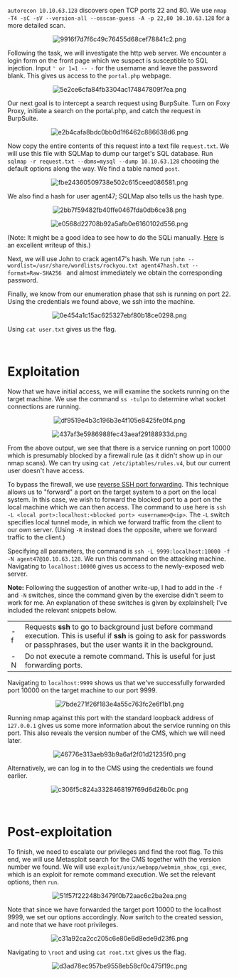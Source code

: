 `autorecon 10.10.63.128` discovers open TCP ports 22 and 80. We use `nmap -T4 -sC -sV --version-all --osscan-guess -A -p 22,80 10.10.63.128` for a more detailed scan.

<center>

![9916f7d7f6c49c76455d68cef78841c2.png](/Game%20Zone/_resources/9916f7d7f6c49c76455d68cef78841c2-1.png)

</center>

Following the task, we will investigate the http web server. We encounter a login form on the front page which we suspect is susceptible to SQL injection. Input `' or 1=1 -- -` for the username and leave the password blank. This gives us access to the `portal.php` webpage.

<center>

![5e2ce6cfa84fb3304ac174847809f7ea.png](/Game%20Zone/_resources/5e2ce6cfa84fb3304ac174847809f7ea-1.png)

</center>

Our next goal is to intercept a search request using BurpSuite. Turn on Foxy Proxy, initiate a search on the portal.php, and catch the request in BurpSuite.

<center>

![e2b4cafa8bdc0bb0d1f6462c886638d6.png](/Game%20Zone/_resources/e2b4cafa8bdc0bb0d1f6462c886638d6-1.png)

</center>

Now copy the entire contents of this request into a text file `request.txt`. We will use this file with SQLMap to dump our target's SQL database. Run `sqlmap -r request.txt --dbms=mysql --dump 10.10.63.128` choosing the default options along the way. We find a table named `post`.

<center>

![fbe24360509738e502c615ceed086581.png](/Game%20Zone/_resources/fbe24360509738e502c615ceed086581-1.png)

</center>

We also find a hash for user agent47; SQLMap also tells us the hash type.

<center>

![2bb7f59482fb40ffe0467fda0db6ce38.png](/Game%20Zone/_resources/2bb7f59482fb40ffe0467fda0db6ce38-1.png)

![e0568d22708b92a5afb0e6160102d556.png](/Game%20Zone/_resources/e0568d22708b92a5afb0e6160102d556-1.png)

</center>

(Note: It might be a good idea to see how to do the SQLi manually. [Here](https://5ysk3y.github.io/thm/guides/gamezone/) is an excellent writeup of this.)

Next, we will use John to crack agent47's hash. We run `john --wordlist=/usr/share/wordlists/rockyou.txt agent47hash.txt --format=Raw-SHA256
` and almost immediately we obtain the corresponding password.

Finally, we know from our enumeration phase that ssh is running on port 22. Using the credentials we found above, we ssh into the machine.

<center>

![0e454a1c15ac625327ebf80b18ce0298.png](/Game%20Zone/_resources/0e454a1c15ac625327ebf80b18ce0298-1.png)

</center>

Using `cat user.txt` gives us the flag.

<br>

# Exploitation

Now that we have initial access, we will examine the sockets running on the target machine. We use the command `ss -tulpn` to determine what socket connections are running.

<center>

![df9519e4b3c196b3e4f105e8425fe0f4.png](/Game%20Zone/_resources/df9519e4b3c196b3e4f105e8425fe0f4-1.png)

![437af3e5986988fec43aeaf29188933d.png](/Game%20Zone/_resources/437af3e5986988fec43aeaf29188933d-1.png)

</center>

From the above output, we see that there is a service running on port 10000 which is presumably blocked by a firewall rule (as it didn't show up in our nmap scans). We can try using `cat /etc/iptables/rules.v4`, but our current user doesn't have access.

To bypass the firewall, we use [reverse SSH port forwarding](https://blog.devolutions.net/2017/03/what-is-reverse-ssh-port-forwarding/). This technique allows us to "forward" a port on the target system to a port on the local system. In this case, we wish to forward the blocked port to a port on the local machine which we can then access. The command to use here is `ssh -L <local port>:localhost:<blocked port> <username>@<ip>`. The `-L` switch specifies local tunnel mode, in which we forward traffic from the client to our own server. (Using `-R` instead does the opposite, where we forward traffic to the client.)

Specifying all parameters, the command is `ssh -L 9999:localhost:10000 -f -N agent47@10.10.63.128`. We run this command on the attacking machine. Navigating to `localhost:10000` gives us access to the newly-exposed web server.

**Note:** Following the suggestion of another write-up, I had to add in the `-f` and `-N` switches, since the command given by the exercise didn't seem to work for me. An explanation of these switches is given by explainshell; I've included the relevant snippets below.

|     |     |
| --- | --- |
| -f  | Requests **ssh** to go to background just before command execution. This is useful if **ssh** is going to ask for passwords or passphrases, but the user wants it in the background. |
| -N  | Do not execute a remote command. This is useful for just forwarding ports. |

Navigating to `localhost:9999` shows us that we've successfully forwarded port 10000 on the target machine to our port 9999.

<center>

![7bde271f26f183e4a55c763fc2e6f1b1.png](/Game%20Zone/_resources/7bde271f26f183e4a55c763fc2e6f1b1-1.png)

</center>

Running nmap against this port with the standard loopback address of `127.0.0.1` gives us some more information about the service running on this port. This also reveals the version number of the CMS, which we will need later.

<center>

![46776e313aeb93b9a6af2f01d21235f0.png](/Game%20Zone/_resources/46776e313aeb93b9a6af2f01d21235f0-1.png)

</center>

Alternatively, we can log in to the CMS using the credentials we found earlier.

<center>

![c306f5c824a3328468197f69d6d26b0c.png](/Game%20Zone/_resources/c306f5c824a3328468197f69d6d26b0c-1.png)

</center>

<br>

# Post-exploitation

To finish, we need to escalate our privileges and find the root flag. To this end, we will use Metasploit search for the CMS together with the version number we found. We will use `exploit/unix/webapp/webmin_show_cgi_exec`, which is an exploit for remote command execution. We set the relevant options, then `run`.

<center>

![51f57f22248b3479f0b72aac6c2ba2ea.png](/Game%20Zone/_resources/51f57f22248b3479f0b72aac6c2ba2ea-1.png)

</center>

Note that since we have forwarded the target port 10000 to the localhost 9999, we set our options accordingly. Now switch to the created session, and note that we have root privileges.

<center>

![c31a92ca2cc205c6e80e6d8ede9d23f6.png](/Game%20Zone/_resources/c31a92ca2cc205c6e80e6d8ede9d23f6-1.png)

</center>

Navigating to `\root` and using `cat root.txt` gives us the flag.

<center>

![d3ad78ec957be9558eb58cf0c475f19c.png](/Game%20Zone/_resources/d3ad78ec957be9558eb58cf0c475f19c-1.png)

</center>
